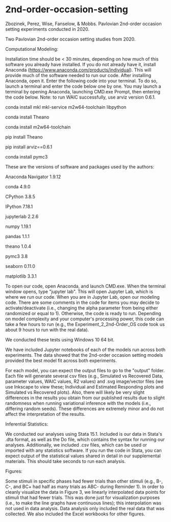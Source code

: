 # 2nd-order-occasion-setting
 Zbozinek, Perez, Wise, Fanselow, & Mobbs. Pavlovian 2nd-order occasion setting experiments conducted in 2020.

Two Pavlovian 2nd-order occasion setting studies from 2020.


Computational Modeling:


Installation time should be < 30 minutes, depending on how much of this software you already have installed.
If you do not already have it, install Anaconda (https://www.anaconda.com/products/individual). This will provide much of the software needed to run our code. After installing Anaconda, open it. Enter the following code into your terminal. To do so, launch a terminal and enter the code below one by one. You may launch a terminal by opening Anaconda, launching CMD.exe Prompt, then entering the code below. Note: to run WAIC successfully, use arviz version 0.6.1.

conda install mkl mkl-service m2w64-toolchain libpython 

conda install Theano 

conda install m2w64-toolchain 

pip install Theano 

pip install arviz==0.6.1 

conda install pymc3

These are the versions of software and packages used by the authors: 

Anaconda Navigator 1.9.12 

conda 4.9.0 

CPython 3.8.5 

IPython 7.18.1 

jupyterlab 2.2.6 

numpy 1.19.1 

pandas 1.1.1 

theano 1.0.4 

pymc3 3.8 

seaborn 0.11.0 

matplotlib 3.3.1

To open our code, open Anaconda, and launch CMD.exe. When the terminal window opens, type "jupyter lab". This will open Jupyter Lab, which is where we run our code. When you are in Jupyter Lab, open our modeling code. There are some comments in the code for items you may decide to activate/deactivate (i.e., changing the alpha parameter from being either randomized or equal to 1). Otherwise, the code is ready to run. Depending on model complexity and your computer's processing power, this code can take a few hours to run (e.g., the Experiment_2_2nd-Order_OS code took us about 9 hours to run with the real data).

We conducted these tests using Windows 10 64 bit.

We have included Jupyter notebooks of each of the models run across both experiments. The data showed that the 2nd-order occasion setting models provided the best model fit across both experiments.

For each model, you can expect the output files to go to the "output" folder. Each file will generate several csv files (e.g., Simulated vs Recovered Data, parameter values, WAIC values, R2 values) and .svg image/vector files (we use Inkscape to view these; Individual and Estimated Responding plots and Simulated vs Recovered plots). Also, there will likely be very slight differences in the results you obtain from our published results due to slight randomness when running variational inference with the models (i.e., differing random seeds). These differences are extremely minor and do not affect the interpretation of the results.


Inferential Statistics:


We conducted our analyses using Stata 15.1. Included is our data in Stata's .dta format, as well as the Do file, which contains the syntax for running our analyses. Additionally, we included .csv files, which can be used or imported with any statistics software. If you run the code in Stata, you can expect output of the statistical values shared in detail in our supplemental materials. This should take seconds to run each analysis.

Figures:

Some stimuli in specific phases had fewer trials than other stimuli (e.g., B-, C-, and BC+ had half as many trials as ABC- during Reminder 1). In order to cleanly visualize the data in Figure 3, we linearly interpolated data points for stimuli that had fewer trials. This was done just for visualization purposes (i.e., to make the line graphs have continuous lines); this interpolation was not used in data analysis. Data analysis only included the real data that was collected. We also included the Excel workbooks for other figures.

